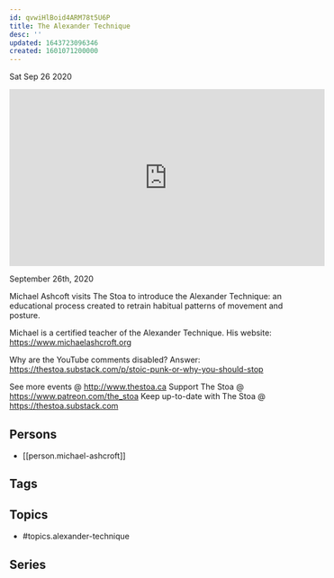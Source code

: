 ```yaml
---
id: qvwiHlBoid4ARM78t5U6P
title: The Alexander Technique
desc: ''
updated: 1643723096346
created: 1601071200000
---
```





Sat Sep 26 2020

<iframe width="560" height="315" src="https://www.youtube.com/embed/brUFG3mdau8" title="The Alexander Technique w/ Michael Ashcroft" frameborder="0" allow="accelerometer; autoplay; clipboard-write; encrypted-media; gyroscope; picture-in-picture" allowfullscreen ></iframe>

September 26th, 2020

Michael Ashcoft visits The Stoa to introduce the Alexander Technique: an educational process created to retrain habitual patterns of movement and posture.

Michael is a certified teacher of the Alexander Technique. His website: https://www.michaelashcroft.org

Why are the YouTube comments disabled? Answer: https://thestoa.substack.com/p/stoic-punk-or-why-you-should-stop

See more events @ http://www.thestoa.ca
Support The Stoa @ https://www.patreon.com/the_stoa
Keep up-to-date with The Stoa @ https://thestoa.substack.com

## Persons

- [[person.michael-ashcroft]]

## Tags



## Topics

- #topics.alexander-technique

## Series



